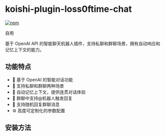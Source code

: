 # koishi-plugin-loss0ftime-chat

[![npm](https://img.shields.io/npm/v/koishi-plugin-loss0ftime-chat?style=flat-square)](https://www.npmjs.com/package/koishi-plugin-loss0ftime-chat)

自用

基于 OpenAI API 的智能聊天机器人插件，支持私聊和群聊场景，拥有自动响应和记忆上下文的能力。

## 功能特点

- 🤖 基于 OpenAI 的智能对话功能
- 💬 支持私聊和群聊两种场景
- 📝 自动记忆上下文，提供连贯对话体验
- 🎯 群聊中支持@机器人触发回复
- 🎲 支持随机回复群聊消息
- ⚙️ 高度可定制化的参数配置

## 安装方法
